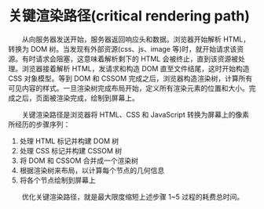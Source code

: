 # 关键渲染路径(critical rendering path)

&emsp;&emsp;从向服务器发送开始，服务器返回响应头和数据。浏览器开始解析 HTML，转换为 DOM 树。当发现有外部资源(css、js、image 等)时，就开始请求该资源。有时请求会阻塞，这意味着解析剩下的 HTML 会被终止，直到该资源被处理。浏览器接着解析 HTML，发请求和构造 DOM 直至文件结尾，这时开始构造 CSS 对象模型。等到 DOM 和 CSSOM 完成之后，浏览器构造渲染树，计算所有可见内容的样式。一旦渲染树完成布局开始，定义所有渲染元素的位置和大小。完成之后，页面被渲染完成，绘制到屏幕上。

&emsp;&emsp;关键渲染路径是浏览器将 HTML、CSS 和 JavaScript 转换为屏幕上的像素所经历的步骤序列：

1. 处理 HTML 标记并构建 DOM 树
2. 处理 CSS 标记并构建 CSSOM 树
3. 将 DOM 和 CSSOM 合并成一个渲染树
4. 根据渲染树来布局，以计算每个节点的几何信息
5. 将各个节点绘制到屏幕上

&emsp;&emsp;优化关键渲染路径，就是最大限度缩短上述步骤 1~5 过程的耗费总时间。
